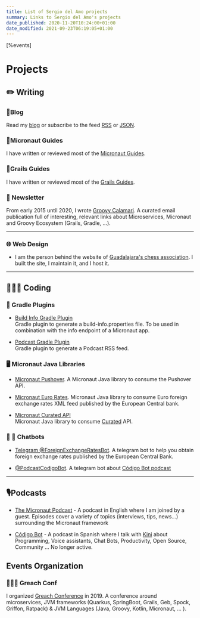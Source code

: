 ```yaml
---
title: List of Sergio del Amo projects
summary: Links to Sergio del Amo's projects
date_published: 2020-11-20T10:24:00+01:00
date_modified: 2021-09-23T06:19:05+01:00
---
```


[%events]

# Projects


## ✏️ Writing

### 📔Blog

Read my [blog]([%url]/blog/index.html) or subscribe to the feed [RSS]([%url]/rss.xml) or [JSON]([%url]/feed.json).

### 📖Micronaut Guides

I have written or reviewed most of the [Micronaut Guides](https://guides.micronaut.io).

### 📖Grails Guides

I have written or reviewed most of the [Grails Guides](https://guides.grails.org).

### 📨 Newsletter

From early 2015 until 2020, I wrote [Groovy Calamari](https://groovycalamari.com). A curated email publication full of interesting, relevant links about Microservices, Micronaut and Groovy Ecosystem (Grails, Gradle, ...).


<hr class="mt-4 mb-4"/>

### 🌐 Web Design

-  I am the person behind the website of [Guadalajara's chess association](https://ajedrezcallejeroguadalajara.com). I built the site, I maintain it, and I host it.

<hr class="mt-4 mb-4"/>

## 👨🏼‍💻 Coding

### 🐘 Gradle Plugins

- [Build Info Gradle Plugin](https://sdelamo.github.io/build-info-gradle-plugin/index.html)  
Gradle plugin to generate a build-info.properties file. To be used in combination with the info endpoint of  a Micronaut app. 

- [Podcast Gradle Plugin](https://github.com/sdelamo/podcast-gradle-plugin)   
Gradle plugin to generate a Podcast RSS feed.

###  🖥 Micronaut Java Libraries

- [Micronaut Pushover](https://github.com/sdelamo/pushover). A Micronaut Java library to consume the Pushover API.

- [Micronaut Euro Rates](https://github.com/sdelamo/eurorates/). Micronaut Java library to consume Euro foreign exchange rates XML feed published by the European Central bank.

- [Micronaut Curated API](https://sdelamo.github.io/curatedapi/index.html)  
Micronaut Java library to consume [Curated](https://curated.co) API. 

### 🤖 💬 Chatbots

- [Telegram @ForeignExchangeRatesBot](https://exchangeratesbot.com). A telegram bot to help you obtain foreign exchange rates published by the European Central Bank.

- [@PodcastCodigoBot](https://t.me/PodcastCodigoBot). A telegram bot about [Código Bot podcast](https://codigobot.com/004.html)

<hr class="mt-4 mb-4"/>

## 🎙Podcasts

- [The Micronaut Podcast](https://micronautpodcast.com) - A podcast in English where I am joined by a guest. Episodes cover a variety of topics (interviews, tips, news...) surrounding the Micronaut framework

- [Código Bot](https://codigobot.com/index.html) - A podcast in Spanish where I talk with [Kini](https://kinisoftware.com) about Programming, Voice assistants, Chat Bots, Productivity, Open Source, Community ...
  No longer active.

## Events Organization

### 👨🏼‍🏫 Greach Conf

I organized [Greach Conference](https://greachconf.com) in 2019.  A conference around microservices, JVM frameworks (Quarkus, SpringBoot, Grails, Geb, Spock, Griffon, Ratpack) & JVM Languages (Java, Groovy, Kotlin, Micronaut,  ... ).
